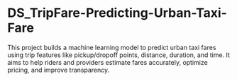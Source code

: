 # DS_TripFare-Predicting-Urban-Taxi-Fare
This project builds a machine learning model to predict urban taxi fares using trip features like pickup/dropoff points, distance, duration, and time. It aims to help riders and providers estimate fares accurately, optimize pricing, and improve transparency.
